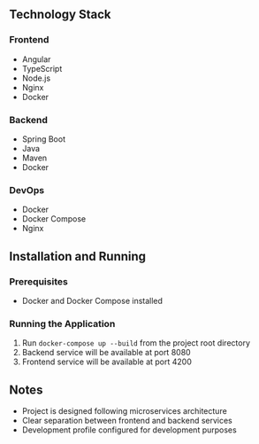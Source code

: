 ## Technology Stack

### Frontend
- Angular
- TypeScript
- Node.js
- Nginx
- Docker

### Backend
- Spring Boot
- Java
- Maven
- Docker

### DevOps
- Docker
- Docker Compose
- Nginx

## Installation and Running
### Prerequisites
- Docker and Docker Compose installed

### Running the Application
1. Run `docker-compose up --build` from the project root directory
2. Backend service will be available at port 8080
3. Frontend service will be available at port 4200

## Notes
- Project is designed following microservices architecture
- Clear separation between frontend and backend services
- Development profile configured for development purposes 